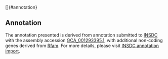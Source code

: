 []{#annotation}

Annotation
----------

The annotation presented is derived from annotation submitted to
[INSDC](http://www.insdc.org) with the assembly accession
[GCA\_001293395.1](http://www.ebi.ac.uk/ena/data/view/GCA_001293395.1),
with additional non-coding genes derived from
[Rfam](http://rfam.xfam.org/). For more details, please visit [INSDC
annotation
import](http://ensemblgenomes.org/info/data/insdc_annotation).
